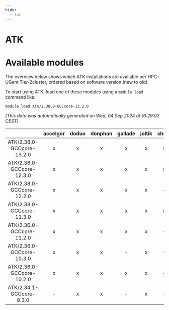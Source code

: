 ```yaml
---
hide:
  - toc
---
```


ATK
===

# Available modules


The overview below shows which ATK installations are available per HPC-UGent Tier-2cluster, ordered based on software version (new to old).

To start using ATK, load one of these modules using a `module load` command like:

```shell
module load ATK/2.38.0-GCCcore-13.2.0
```

*(This data was automatically generated on Wed, 04 Sep 2024 at 16:29:02 CEST)*  

| |accelgor|doduo|donphan|gallade|joltik|shinx|skitty|
| :---: | :---: | :---: | :---: | :---: | :---: | :---: | :---: |
|ATK/2.38.0-GCCcore-13.2.0|x|x|x|x|x|x|x|
|ATK/2.38.0-GCCcore-12.3.0|x|x|x|x|x|x|x|
|ATK/2.38.0-GCCcore-12.2.0|x|x|x|x|x|-|x|
|ATK/2.38.0-GCCcore-11.3.0|x|x|x|x|x|x|x|
|ATK/2.36.0-GCCcore-11.2.0|x|x|x|x|x|-|x|
|ATK/2.36.0-GCCcore-10.3.0|x|x|x|-|x|-|x|
|ATK/2.36.0-GCCcore-10.2.0|x|x|x|x|x|-|x|
|ATK/2.34.1-GCCcore-8.3.0|-|x|x|-|x|-|x|
